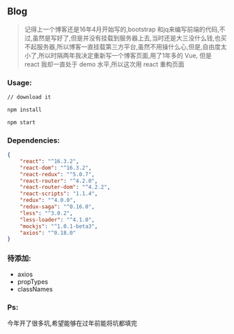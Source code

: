 ## Blog

> 记得上一个博客还是16年4月开始写的,bootstrap 和jq来编写前端的代码,不过,虽然是写好了,但是并没有挂载到服务器上去,当时还是大三没什么钱,也买不起服务器,所以博客一直挂载第三方平台,虽然不用操什么心,但是,自由度太小了,所以时隔两年我决定重新写一个博客页面,用了1年多的 Vue, 但是 react 我却一直处于 demo 水平,所以这次用 react 重构页面

### Usage:

```bash
// download it 

npm install

npm start
```

### Dependencies:
```json
{
    "react": "^16.3.2",
    "react-dom": "^16.3.2",
    "react-redux": "^5.0.7",
    "react-router": "^4.2.0",
    "react-router-dom": "^4.2.2",
    "react-scripts": "1.1.4",
    "redux": "^4.0.0",
    "redux-saga": "^0.16.0",
    "less": "^3.0.2",
    "less-loader": "^4.1.0",
    "mockjs": "^1.0.1-beta3",
    "axios": "^0.18.0"
}
```

### 待添加:
- axios
- propTypes
- classNames

### Ps:
今年开了很多坑,希望能够在过年前能将坑都填完